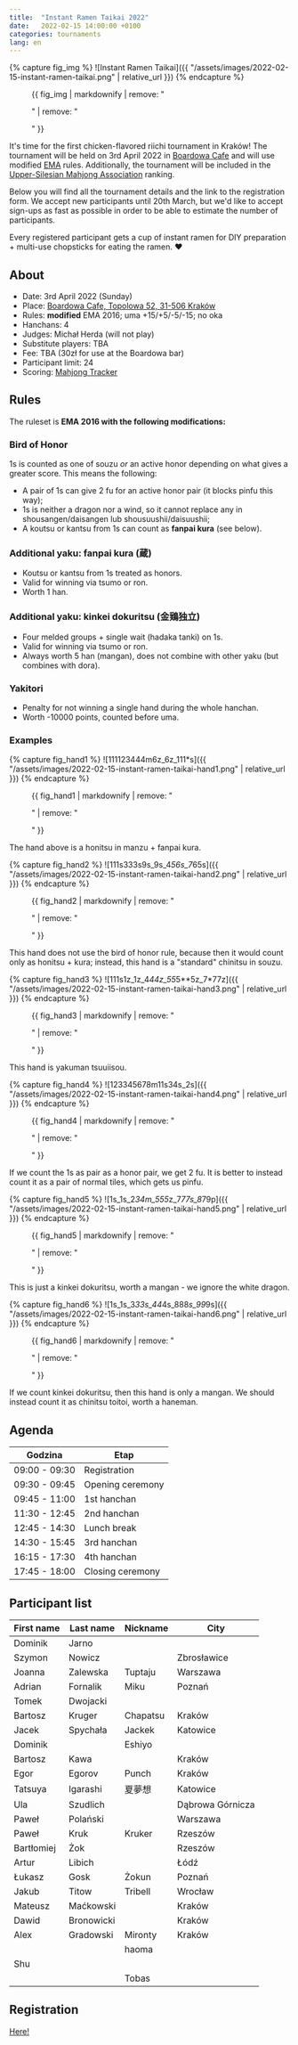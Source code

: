 ```yaml
---
title:  "Instant Ramen Taikai 2022"
date:   2022-02-15 14:00:00 +0100
categories: tournaments
lang: en
---
```


{% capture fig_img %}
![Instant Ramen Taikai]({{ "/assets/images/2022-02-15-instant-ramen-taikai.png" | relative_url }})
{% endcapture %}

<figure>
  {{ fig_img | markdownify | remove: "<p>" | remove: "</p>" }}
</figure>

It's time for the first chicken-flavored riichi tournament in Kraków!
The tournament will be held on 3rd April 2022 in [Boardowa Cafe](http://boardowa.pl/)
and will use modified [EMA](http://mahjong-europe.org/) rules. Additionally, the tournament
will be included in the [Upper-Silesian Mahjong Association](https://mahjongsilesia.wordpress.com/) ranking.

Below you will find all the tournament details and the link to the registration form.
We accept new participants until 20th March, but we'd like to accept sign-ups as fast as possible
in order to be able to estimate the number of participants.

Every registered participant gets a cup of instant ramen for DIY preparation + multi-use chopsticks for eating the ramen. ❤️

## About

* Date: 3rd April 2022 (Sunday)
* Place: [Boardowa Cafe, Topolowa 52, 31-506 Kraków](https://g.page/Boardowa)
* Rules: **modified** EMA 2016; uma +15/+5/-5/-15; no oka
* Hanchans: 4
* Judges: Michał Herda (will not play)
* Substitute players: TBA
* Fee: TBA (30zł for use at the Boardowa bar)
* Participant limit: 24
* Scoring: [Mahjong Tracker](https://mahjongtracker.com/)

## Rules

The ruleset is **EMA 2016 with the following modifications:**

### Bird of Honor
1s is counted as one of souzu *or* an active honor depending on what gives a greater score. This means the following:

* A pair of 1s can give 2 fu for an active honor pair (it blocks pinfu this way);
* 1s is neither a dragon nor a wind, so it cannot replace any in shousangen/daisangen lub shousuushii/daisuushii;
* A koutsu or kantsu from 1s can count as **fanpai kura** (see below).

### Additional yaku: fanpai kura (蔵)
* Koutsu or kantsu from 1s treated as honors.
* Valid for winning via tsumo or ron.
* Worth 1 han.

### Additional yaku: kinkei dokuritsu (金鶏独立)
* Four melded groups + single wait (hadaka tanki) on 1s.
* Valid for winning via tsumo or ron.
* Always worth 5 han (mangan), does not combine with other yaku (but combines with dora).

### Yakitori

* Penalty for not winning a single hand during the whole hanchan.
* Worth -10000 points, counted before uma.

### Examples

{% capture fig_hand1 %}
![111123444m6z_6z_111*s]({{ "/assets/images/2022-02-15-instant-ramen-taikai-hand1.png" | relative_url }})
{% endcapture %}

<figure>
  {{ fig_hand1 | markdownify | remove: "<p>" | remove: "</p>" }}
</figure>

The hand above is a honitsu in manzu + fanpai kura.

{% capture fig_hand2 %}
![111s333s9s_9s_4*56s_7*65s]({{ "/assets/images/2022-02-15-instant-ramen-taikai-hand2.png" | relative_url }})
{% endcapture %}

<figure>
  {{ fig_hand2 | markdownify | remove: "<p>" | remove: "</p>" }}
</figure>

This hand does not use the bird of honor rule, because then it would count only as honitsu + kura;
instead, this hand is a "standard" chinitsu in souzu.

{% capture fig_hand3 %}
![111s1z_1z_4*44z_55*5**5z_7*77z]({{ "/assets/images/2022-02-15-instant-ramen-taikai-hand3.png" | relative_url }})
{% endcapture %}

<figure>
  {{ fig_hand3 | markdownify | remove: "<p>" | remove: "</p>" }}
</figure>

This hand is yakuman tsuuiisou.

{% capture fig_hand4 %}
![123345678m11s34s_2s]({{ "/assets/images/2022-02-15-instant-ramen-taikai-hand4.png" | relative_url }})
{% endcapture %}

<figure>
  {{ fig_hand4 | markdownify | remove: "<p>" | remove: "</p>" }}
</figure>

If we count the 1s as pair as a honor pair, we get 2 fu.
It is better to instead count it as a pair of normal tiles, which gets us pinfu.

{% capture fig_hand5 %}
![1s_1s_2*34m_555*z_7*77s_8*79p]({{ "/assets/images/2022-02-15-instant-ramen-taikai-hand5.png" | relative_url }})
{% endcapture %}

<figure>
  {{ fig_hand5 | markdownify | remove: "<p>" | remove: "</p>" }}
</figure>

This is just a kinkei dokuritsu, worth a mangan - we ignore the white dragon.

{% capture fig_hand6 %}
![1s_1s_3*33s_44*4s_888*s_99*9s]({{ "/assets/images/2022-02-15-instant-ramen-taikai-hand6.png" | relative_url }})
{% endcapture %}

<figure>
  {{ fig_hand6 | markdownify | remove: "<p>" | remove: "</p>" }}
</figure>

If we count kinkei dokuritsu, then this hand is only a mangan.
We should instead count it as chinitsu toitoi, worth a haneman.

## Agenda

| Godzina       | Etap                |
|---------------|---------------------|
| 09:00 - 09:30 | Registration        |
| 09:30 - 09:45 | Opening ceremony    |
| 09:45 - 11:00 | 1st hanchan         |
| 11:30 - 12:45 | 2nd hanchan         |
| 12:45 - 14:30 | Lunch break         |
| 14:30 - 15:45 | 3rd hanchan         |
| 16:15 - 17:30 | 4th hanchan         |
| 17:45 - 18:00 | Closing ceremony    |

## Participant list

| First name | Last name  | Nickname   | City             |
|------------|------------|------------|------------------|
| Dominik    | Jarno      |            |                  |
| Szymon     | Nowicz     |            | Zbrosławice      |
| Joanna     | Zalewska   | Tuptaju    | Warszawa         |
| Adrian     | Fornalik   | Miku       | Poznań           |
| Tomek      | Dwojacki   |            |                  |
| Bartosz    | Kruger     | Chapatsu   | Kraków           |
| Jacek      | Spychała   | Jackek     | Katowice         |
| Dominik    |            | Eshiyo     |                  |
| Bartosz    | Kawa       |            | Kraków           |
| Egor       | Egorov     | Punch      | Kraków           |
| Tatsuya    | Igarashi   | 夏夢想        | Katowice         |
| Ula        | Szudlich   |            | Dąbrowa Górnicza |
| Paweł      | Polański   |            | Warszawa         |
| Paweł      | Kruk       | Kruker     | Rzeszów          |
| Bartłomiej | Żok        |            | Rzeszów          |
| Artur      | Libich     |            | Łódź             |
| Łukasz     | Gosk       | Żokun      | Poznań           |
| Jakub      | Titow      | Tribell    | Wrocław          |
| Mateusz    | Maćkowski  |            | Kraków           |
| Dawid      | Bronowicki |            | Kraków           |
| Alex       | Gradowski  | Mironty    | Kraków           |
|            |            | haoma      |                  |
| Shu        |            |            |                  |
|            |            | Tobas      |                  |

## Registration

[Here!](https://forms.gle/cDMZcCej329RFSti8)
